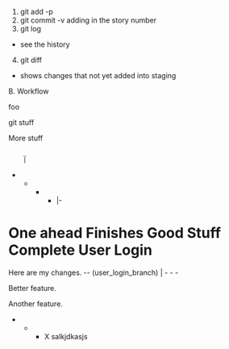 1. git add -p
2. git commit -v
  adding in the story number
3. git log
  - see the history
4. git diff
  - shows changes that not yet added into staging

B. Workflow  


foo

git stuff

More stuff

        _
        |
- - - - |-


One ahead
Finishes Good Stuff
Complete User Login
=======

Here are my changes.
      -- (user_login_branch)
     |
     - - -


Better feature.


Another feature.

- - - X
salkjdkasjs

